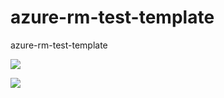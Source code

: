 # azure-rm-test-template
azure-rm-test-template

<a href="https://portal.azure.com/#create/Microsoft.Template/uri/https%3A%2F%2Fraw.githubusercontent.com%2Fshigill-testprojects-one%2Fazure-rm-test-template%2Fmaster%2FAzureResourceGroup1%2Fazuredeploy.json"
target="_blank">
<img src="https://camo.githubusercontent.com/9285dd3998997a0835869065bb15e5d500475034/687474703a2f2f617a7572656465706c6f792e6e65742f6465706c6f79627574746f6e2e706e67" />
</a>

<a href="http://armviz.io/#/?load=https%3A%2F%2Fraw.githubusercontent.com%2Fshigill-testprojects-one%2Fazure-rm-test-template%2Fmaster%2FAzureResourceGroup1%2Fazuredeploy.json" target="_blank">
    <img src="http://armviz.io/visualizebutton.png"/>
</a>

